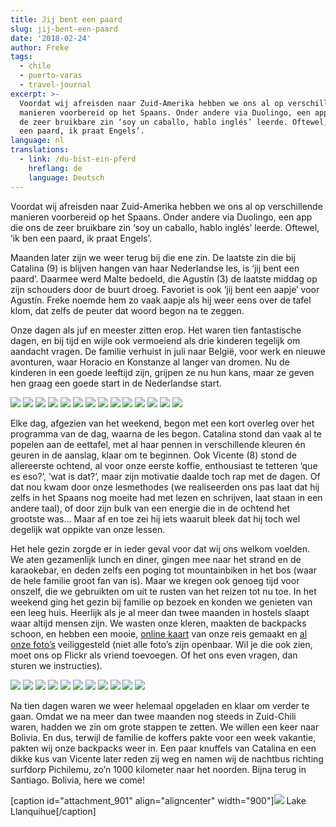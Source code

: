 ```yaml
---
title: Jij bent een paard
slug: jij-bent-een-paard
date: '2018-02-24'
author: Freke
tags:
  - chile
  - puerto-varas
  - travel-journal
excerpt: >-
  Voordat wij afreisden naar Zuid-Amerika hebben we ons al op verschillende
  manieren voorbereid op het Spaans. Onder andere via Duolingo, een app die ons
  de zeer bruikbare zin ‘soy un caballo, hablo inglés’ leerde. Oftewel, ‘ik ben
  een paard, ik praat Engels’.
language: nl
translations:
  - link: /du-bist-ein-pferd
    hreflang: de
    language: Deutsch
---
```


Voordat wij afreisden naar Zuid-Amerika hebben we ons al op verschillende manieren voorbereid op het Spaans. Onder andere via Duolingo, een app die ons de zeer bruikbare zin ‘soy un caballo, hablo inglés’ leerde. Oftewel, ‘ik ben een paard, ik praat Engels’.

Maanden later zijn we weer terug bij die ene zin. De laatste zin die bij Catalina (9) is blijven hangen van haar Nederlandse les, is ‘jij bent een paard’. Daarmee werd Malte bedoeld, die Agustín (3) de laatste middag op zijn schouders door de buurt droeg. Favoriet is ook ‘jij bent een aapje’ voor Agustín. Freke noemde hem zo vaak aapje als hij weer eens over de tafel klom, dat zelfs de peuter dat woord begon na te zeggen.

Onze dagen als juf en meester zitten erop. Het waren tien fantastische dagen, en bij tijd en wijle ook vermoeiend als drie kinderen tegelijk om aandacht vragen. De familie verhuist in juli naar België, voor werk en nieuwe avonturen, waar Horacio en Konstanze al langer van dromen. Nu de kinderen in een goede leeftijd zijn, grijpen ze nu hun kans, maar ze geven hen graag een goede start in de Nederlandse start.

![](images/IMG_20180209_203900.jpg)
![](images/P2110452.jpg)
![](images/P2110466.jpg)
![](images/P2140555.jpg)
![](images/P2100435.jpg)
![](images/IMG_20180206_202001.jpg)
![](images/DSC_0600-e1519482540648.jpg)
![](images/DSC_0615.jpg)
![](images/DSC_0609.jpg)
![](images/IMG_20180207_191627_1.jpg)
![](images/IMG_20180207_191636.jpg)
![](images/IMG_20180209_190500.jpg)
![](images/DSC_0625.jpg)
![](images/IMG_20180215_205052-e1519482607663.jpg)

Elke dag, afgezien van het weekend, begon met een kort overleg over het programma van de dag, waarna de les begon. Catalina stond dan vaak al te popelen aan de eettafel, met al haar pennen in verschillende kleuren én geuren in de aanslag, klaar om te beginnen. Ook Vicente (8) stond de allereerste ochtend, al voor onze eerste koffie, enthousiast te tetteren ‘que es eso?’, ‘wat is dat?’, maar zijn motivatie daalde toch rap met de dagen. Of dat nou kwam door onze lesmethodes (we realiseerden ons pas laat dat hij zelfs in het Spaans nog moeite had met lezen en schrijven, laat staan in een andere taal), of door zijn bulk van een energie die in de ochtend het grootste was… Maar af en toe zei hij iets waaruit bleek dat hij toch wel degelijk wat oppikte van onze lessen.

Het hele gezin zorgde er in ieder geval voor dat wij ons welkom voelden. We aten gezamenlijk lunch en diner, gingen mee naar het strand en de karaokebar, en deden zelfs een poging tot mountainbiken in het bos (waar de hele familie groot fan van is). Maar we kregen ook genoeg tijd voor onszelf, die we gebruikten om uit te rusten van het reizen tot nu toe. In het weekend ging het gezin bij familie op bezoek en konden we genieten van een leeg huis. Heerlijk als je al meer dan twee maanden in hostels slaapt waar altijd mensen zijn. We wasten onze kleren, maakten de backpacks schoon, en hebben een mooie, [online kaart](https://collectingbaggage.nl/collected-locations/) van onze reis gemaakt en [al onze foto’s](https://www.flickr.com/photos/collectingbaggage/) veiliggesteld (niet alle foto’s zijn openbaar. Wil je die ook zien, moet ons op Flickr als vriend toevoegen. Of het ons even vragen, dan sturen we instructies).

![](images/P2110469.jpg)
![](images/P2110472.jpg)
![](images/P2110473.jpg)
![](images/P2110477.jpg)
![](images/P2110480.jpg)
![](images/P2110486.jpg)
![](images/P2110488.jpg)
![](images/P2120507.jpg)
![](images/P2110498.jpg)
![](images/P2130517.jpg)
![](images/P2110503.jpg)

Na tien dagen waren we weer helemaal opgeladen en klaar om verder te gaan. Omdat we na meer dan twee maanden nog steeds in Zuid-Chili waren, hadden we zin om grote stappen te zetten. We willen een keer naar Bolivia. En dus, terwijl de familie de koffers pakte voor een week vakantie, pakten wij onze backpacks weer in. Een paar knuffels van Catalina en een dikke kus van Vicente later reden zij weg en namen wij de nachtbus richting surfdorp Pichilemu, zo’n 1000 kilometer naar het noorden. Bijna terug in Santiago. Bolivia, here we come!

\[caption id="attachment\_901" align="aligncenter" width="900"\]![](images/P2110490-P2110496-1024x415.jpg) Lake Llanquihue\[/caption\]

